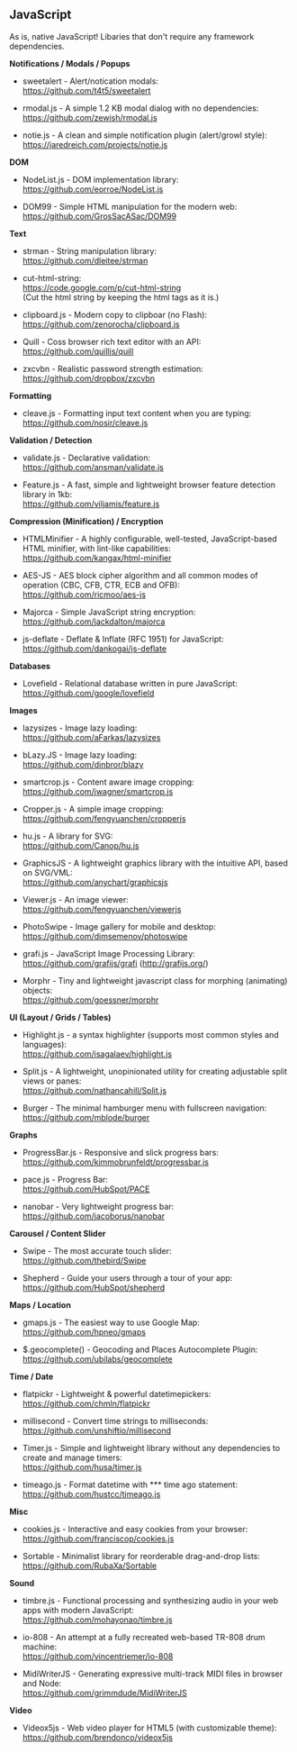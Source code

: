 ## JavaScript

As is, native JavaScript! Libaries that don't require any framework dependencies.

**Notifications / Modals / Popups**

- sweetalert - Alert/notication modals:
<br/>https://github.com/t4t5/sweetalert

- rmodal.js - A simple 1.2 KB modal dialog with no dependencies:
<br/>https://github.com/zewish/rmodal.js

- notie.js - A clean and simple notification plugin (alert/growl style):
<br/>https://jaredreich.com/projects/notie.js

**DOM**

- NodeList.js - DOM implementation library:
<br/>https://github.com/eorroe/NodeList.js

- DOM99 - Simple HTML manipulation for the modern web:
<br/>https://github.com/GrosSacASac/DOM99


**Text**

- strman - String manipulation library:
<br/>https://github.com/dleitee/strman

- cut-html-string:
<br/>https://code.google.com/p/cut-html-string
<br/>(Cut the html string by keeping the html tags as it is.)

- clipboard.js - Modern copy to clipboar (no Flash):
<br/>https://github.com/zenorocha/clipboard.js

- Quill - Coss browser rich text editor with an API:
<br/>https://github.com/quilljs/quill

- zxcvbn - Realistic password strength estimation:
<br/>https://github.com/dropbox/zxcvbn

**Formatting**

- cleave.js - Formatting input text content when you are typing:
<br/>https://github.com/nosir/cleave.js

**Validation / Detection**

- validate.js - Declarative validation:
<br/>https://github.com/ansman/validate.js

- Feature.js - A fast, simple and lightweight browser feature detection library in 1kb:
<br/>https://github.com/viljamis/feature.js

**Compression (Minification) / Encryption**
- HTMLMinifier - A highly configurable, well-tested, JavaScript-based HTML minifier, with lint-like capabilities:
<br/>https://github.com/kangax/html-minifier

- AES-JS - AES block cipher algorithm and all common modes of operation (CBC, CFB, CTR, ECB and OFB):
<br/>https://github.com/ricmoo/aes-js

- Majorca - Simple JavaScript string encryption:
<br/>https://github.com/jackdalton/majorca

- js-deflate - Deflate & Inflate (RFC 1951) for JavaScript:
<br/>https://github.com/dankogai/js-deflate

**Databases**

- Lovefield - Relational database written in pure JavaScript:
<br/>https://github.com/google/lovefield


**Images**

- lazysizes - Image lazy loading:
<br/>https://github.com/aFarkas/lazysizes

- bLazy.JS - Image lazy loading:
<br/>https://github.com/dinbror/blazy

- smartcrop.js - Content aware image cropping:
<br/>https://github.com/jwagner/smartcrop.js

- Cropper.js - A simple image cropping:
<br/>https://github.com/fengyuanchen/cropperjs

- hu.js - A library for SVG:
<br/>https://github.com/Canop/hu.js

- GraphicsJS - A lightweight graphics library with the intuitive API, based on SVG/VML:
<br/>https://github.com/anychart/graphicsjs

- Viewer.js - An image viewer:
<br/>https://github.com/fengyuanchen/viewerjs

- PhotoSwipe - Image gallery for mobile and desktop:
<br/>https://github.com/dimsemenov/photoswipe

- grafi.js - JavaScript Image Processing Library:
<br/>https://github.com/grafijs/grafi (http://grafijs.org/)

- Morphr - Tiny and lightweight javascript class for morphing (animating) objects:
<br/>https://github.com/goessner/morphr

**UI (Layout / Grids / Tables)**

- Highlight.js - a syntax highlighter (supports most common styles and languages):
<br/>https://github.com/isagalaev/highlight.js

- Split.js - A lightweight, unopinionated utility for creating adjustable split views or panes:
<br/>https://github.com/nathancahill/Split.js

- Burger - The minimal hamburger menu with fullscreen navigation:
<br/>https://github.com/mblode/burger

**Graphs**

- ProgressBar.js - Responsive and slick progress bars:
<br/>https://github.com/kimmobrunfeldt/progressbar.js

- pace.js - Progress Bar:
<br/>https://github.com/HubSpot/PACE

- nanobar - Very lightweight progress bar:
<br/>https://github.com/jacoborus/nanobar

**Carousel / Content Slider**

- Swipe - The most accurate touch slider:
<br/>https://github.com/thebird/Swipe

- Shepherd - Guide your users through a tour of your app:
<br/>https://github.com/HubSpot/shepherd


**Maps / Location**

- gmaps.js - The easiest way to use Google Map:
<br/>https://github.com/hpneo/gmaps

- $.geocomplete() - Geocoding and Places Autocomplete Plugin:
<br/>https://github.com/ubilabs/geocomplete


**Time / Date**
- flatpickr - Lightweight & powerful datetimepickers:
<br/>https://github.com/chmln/flatpickr

- millisecond - Convert time strings to milliseconds:
<br/>https://github.com/unshiftio/millisecond

- Timer.js - Simple and lightweight library without any dependencies to create and manage timers:
<br/>https://github.com/husa/timer.js

- timeago.js - Format datetime with *** time ago statement:
<br/>https://github.com/hustcc/timeago.js

**Misc**

- cookies.js - Interactive and easy cookies from your browser:
<br/>https://github.com/franciscop/cookies.js

- Sortable - Minimalist library for reorderable drag-and-drop lists:
<br/>https://github.com/RubaXa/Sortable

**Sound**
- timbre.js - Functional processing and synthesizing audio in your web apps with modern JavaScript:
<br/>https://github.com/mohayonao/timbre.js

- io-808 - An attempt at a fully recreated web-based TR-808 drum machine:
<br/>https://github.com/vincentriemer/io-808

- MidiWriterJS - Generating expressive multi-track MIDI files in browser and Node:
<br/>https://github.com/grimmdude/MidiWriterJS

**Video**

- Videox5js - Web video player for HTML5 (with customizable theme):
<br/>https://github.com/brendonco/videox5js
